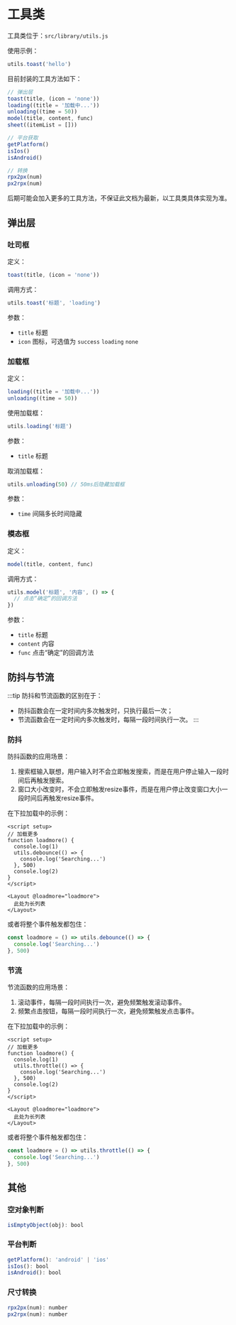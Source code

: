 # 工具类

工具类位于：`src/library/utils.js`

使用示例：

```js
utils.toast('hello')
```

目前封装的工具方法如下：

```js
// 弹出层
toast(title, (icon = 'none'))
loading((title = '加载中...'))
unloading((time = 50))
model(title, content, func)
sheet((itemList = []))

// 平台获取
getPlatform()
isIos()
isAndroid()

// 转换
rpx2px(num)
px2rpx(num)
```

后期可能会加入更多的工具方法，不保证此文档为最新，以工具类具体实现为准。

## 弹出层

### 吐司框

定义：

```js
toast(title, (icon = 'none'))
```

调用方式：

```js
utils.toast('标题', 'loading')
```

参数：

- `title` 标题
- `icon` 图标，可选值为 `success` `loading` `none`

### 加载框

定义：

```js
loading((title = '加载中...'))
unloading((time = 50))
```

使用加载框：

```js
utils.loading('标题')
```

参数：

- `title` 标题

取消加载框：

```js
utils.unloading(50) // 50ms后隐藏加载框
```

参数：

- `time` 间隔多长时间隐藏

### 模态框

定义：

```js
model(title, content, func)
```

调用方式：

```js
utils.model('标题', '内容', () => {
  // 点击“确定”的回调方法
})
```

参数：

- `title` 标题
- `content` 内容
- `func` 点击“确定”的回调方法

## 防抖与节流

:::tip
防抖和节流函数的区别在于：
- 防抖函数会在一定时间内多次触发时，只执行最后一次；
- 节流函数会在一定时间内多次触发时，每隔一段时间执行一次。
:::

### 防抖

防抖函数的应用场景：
1. 搜索框输入联想，用户输入时不会立即触发搜索，而是在用户停止输入一段时间后再触发搜索。
2. 窗口大小改变时，不会立即触发resize事件，而是在用户停止改变窗口大小一段时间后再触发resize事件。

在下拉加载中的示例：

```vue
<script setup>
// 加载更多
function loadmore() {
  console.log(1)
  utils.debounce(() => {
    console.log('Searching...')
  }, 500)
  console.log(2)
}
</script>

<Layout @loadmore="loadmore">
  此处为长列表
</Layout>
```

或者将整个事件触发都包住：

```js
const loadmore = () => utils.debounce(() => {
  console.log('Searching...')
}, 500)
```


### 节流

节流函数的应用场景：
1. 滚动事件，每隔一段时间执行一次，避免频繁触发滚动事件。
2. 频繁点击按钮，每隔一段时间执行一次，避免频繁触发点击事件。

在下拉加载中的示例：

```vue
<script setup>
// 加载更多
function loadmore() {
  console.log(1)
  utils.throttle(() => {
    console.log('Searching...')
  }, 500)
  console.log(2)
}
</script>

<Layout @loadmore="loadmore">
  此处为长列表
</Layout>
```

或者将整个事件触发都包住：

```js
const loadmore = () => utils.throttle(() => {
  console.log('Searching...')
}, 500)
```


## 其他

### 空对象判断

```js
isEmptyObject(obj): bool
```

### 平台判断

```js
getPlatform(): 'android' | 'ios'
isIos(): bool
isAndroid(): bool
```

### 尺寸转换

```js
rpx2px(num): number
px2rpx(num): number
```
